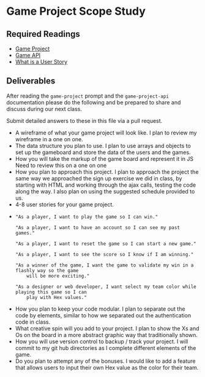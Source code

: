 # Game Project Scope Study

## Required Readings

-   [Game Project](https://github.com/ga-wdi-boston/game-project)
-   [Game API](https://github.com/ga-wdi-boston/game-project-api)
-   [What is a User Story](http://searchsoftwarequality.techtarget.com/definition/user-story)

## Deliverables

After reading the `game-project` prompt and the `game-project-api` documentation
please do the following and be prepared to share and discuss during our next
class.

Submit detailed answers to these in this file via a pull request.

-   A wireframe of what your game project will look like.
      I plan to review my wireframe in a one on one.
-   The data structure you plan to use.
      I plan to use arrays and objects to set up the gameboard and store the data
      of the users and the games.
-   How you will take the markup of the game board and represent it in JS
      Need to review this on a one on one
-   How you plan to approach this project.
      I plan to approach the project the same way we approached the sign up exercise we did in class,
      by starting with HTML and working through the ajax calls, testing the code along the way. I also plan
      on using the suggested schedule provided to us.
-   4-8 user stories for your game project.
- 
      "As a player, I want to play the game so I can win."

      "As a player, I want to have an account so I can see my past games."

      "As a player, I want to reset the game so I can start a new game."

      "As a player, I want to see the score so I know if I am winning."

      "As a winner of the game, I want the game to validate my win in a flashly way so the game
          will be more exciting."

      "As a designer or web developer, I want select my team color while playing this game so I can
          play with Hex values."

-   How you plan to keep your code modular.
      I plan to separate out the code by elements, similar to how we separated out the authentication code in class.
-   What creative spin will you add to your project.
      I plan to show the Xs and Os on the board in a more abstract graphic way that traditionally shown.
-   How you will use version control to backup / track your project.
      I will commit to my git hub directories as I complete different elements of the game.
-   Do you plan to attempt any of the bonuses.
      I would like to add a feature that allows users to input their own Hex value
      as the color for their team.
